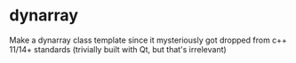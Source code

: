 # dynarray
Make a dynarray class template since it mysteriously got dropped from c++ 11/14+ standards (trivially built with Qt, but that's irrelevant)

